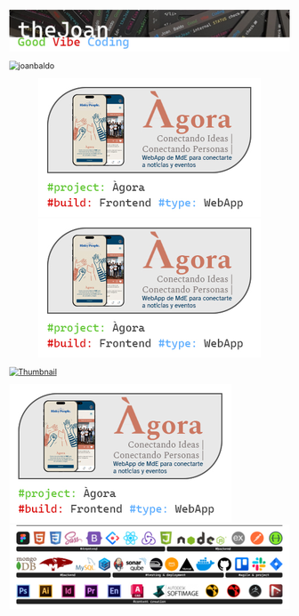 ![Header](./assets/Joan_header.jpg)

<p align="left"> <img src="https://komarev.com/ghpvc/?username=joanbaldo" alt="joanbaldo" /> </p>


<div align="center">
<!-- [![AgoraFrontend](./assets/Card_Agora_FE.jpg)](https://github.com/joanbaldo/Demo_Site_v1_HTML_CSS)  -->
<!-- [![AgoraFrontend](./assets/Card_Agora_FE.jpg)](https://github.com/joanbaldo/Demo_Site_v1_HTML_CSS){:target="_blank"} -->
<a href="https://github.com/joanbaldo/Demo_Site_v1_HTML_CSS" target="_blank">
  <img src="./assets/Card_Agora_FE.jpg" alt="AgoraFrontend">
</a>
<a href="https://github.com/joanbaldo/Demo_Site_v1_HTML_CSS" target="_blank">
  <img src="./assets/Card_Agora_FE.jpg" alt="AgoraFrontend">
</a>


<!-- ![AgoraFrontend](./assets/Card_Agora_FE.jpg)  -->
</div>

[![Thumbnail](./brand/curso-react18-espanol.png)](https://www.youtube.com/watch?v=o0HwamjhsWw)


![AgoraFrontend](./assets/Card_Agora_FE.jpg)
![skills](./assets/SW_stack_line.jpg)